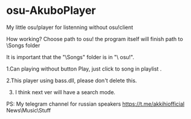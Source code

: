 # osu-AkuboPlayer
My little osu!player for listenning without osu!client


How working? Choose path to osu! the program itself will finish path to \Songs folder


It is important that the "\Songs" folder is in "\ osu!\".


1.Can playing without button Play, just click to song in playlist .


2.This player using bass.dll, please don't delete this.


3. I think next ver will have a search mode.




PS: My telegram channel for russian speakers https://t.me/akkihiofficial News\Music\Stuff
